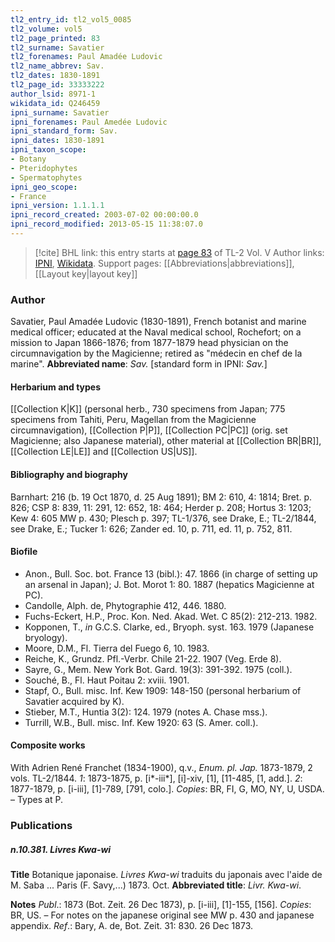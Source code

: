 ```yaml
---
tl2_entry_id: tl2_vol5_0085
tl2_volume: vol5
tl2_page_printed: 83
tl2_surname: Savatier
tl2_forenames: Paul Amadée Ludovic
tl2_name_abbrev: Sav.
tl2_dates: 1830-1891
tl2_page_id: 33333222
author_lsid: 8971-1
wikidata_id: Q246459
ipni_surname: Savatier
ipni_forenames: Paul Amedée Ludovic
ipni_standard_form: Sav.
ipni_dates: 1830-1891
ipni_taxon_scope: 
- Botany
- Pteridophytes
- Spermatophytes
ipni_geo_scope: 
- France
ipni_version: 1.1.1.1
ipni_record_created: 2003-07-02 00:00:00.0
ipni_record_modified: 2013-05-15 11:38:07.0
---
```


> [!cite] BHL link: this entry starts at [page 83](https://www.biodiversitylibrary.org/page/33333222) of TL-2 Vol. V
> Author links: [IPNI](https://www.ipni.org/a/8971-1), [Wikidata](https://www.wikidata.org/wiki/Q246459). Support pages: [[Abbreviations|abbreviations]], [[Layout key|layout key]]

### Author

Savatier, Paul Amadée Ludovic (1830-1891), French botanist and marine medical officer; educated at the Naval medical school, Rochefort; on a mission to Japan 1866-1876; from 1877-1879 head physician on the circumnavigation by the Magicienne; retired as "médecin en chef de la marine". 
**Abbreviated name**: *Sav.* \[standard form in IPNI: *Sav.*\]

#### Herbarium and types

[[Collection K|K]] (personal herb., 730 specimens from Japan; 775 specimens from Tahiti, Peru, Magellan from the Magicienne circumnavigation), [[Collection P|P]], [[Collection PC|PC]] (orig. set Magicienne; also Japanese material), other material at [[Collection BR|BR]], [[Collection LE|LE]] and [[Collection US|US]].

#### Bibliography and biography

Barnhart: 216 (b. 19 Oct 1870, d. 25 Aug 1891); BM 2: 610, 4: 1814; Bret. p. 826; CSP 8: 839, 11: 291, 12: 652, 18: 464; Herder p. 208; Hortus 3: 1203; Kew 4: 605 MW p. 430; Plesch p. 397; TL-1/376, see Drake, E.; TL-2/1844, see Drake, E.; Tucker 1: 626; Zander ed. 10, p. 711, ed. 11, p. 752, 811.

#### Biofile

- Anon., Bull. Soc. bot. France 13 (bibl.): 47. 1866 (in charge of setting up an arsenal in Japan); J. Bot. Morot 1: 80. 1887 (hepatics Magicienne at PC).
- Candolle, Alph. de, Phytographie 412, 446. 1880.
- Fuchs-Eckert, H.P., Proc. Kon. Ned. Akad. Wet. C 85(2): 212-213. 1982.
- Kopponen, T., *in* G.C.S. Clarke, ed., Bryoph. syst. 163. 1979 (Japanese bryology).
- Moore, D.M., Fl. Tierra del Fuego 6, 10. 1983.
- Reiche, K., Grundz. Pfl.-Verbr. Chile 21-22. 1907 (Veg. Erde 8).
- Sayre, G., Mem. New York Bot. Gard. 19(3): 391-392. 1975 (coll.).
- Souché, B., Fl. Haut Poitau 2: xviii. 1901.
- Stapf, O., Bull. misc. Inf. Kew 1909: 148-150 (personal herbarium of Savatier acquired by K).
- Stieber, M.T., Huntia 3(2): 124. 1979 (notes A. Chase mss.).
- Turrill, W.B., Bull. misc. Inf. Kew 1920: 63 (S. Amer. coll.).

#### Composite works

With Adrien René Franchet (1834-1900), q.v., *Enum. pl. Jap.* 1873-1879, 2 vols. TL-2/1844.
*1*: 1873-1875, p. \[i\*-iii\*\], \[i\]-xiv, \[1\], \[11-485, \[1, add.\].
*2*: 1877-1879, p. \[i-iii\], \[1\]-789, \[791, colo.\].
*Copies*: BR, FI, G, MO, NY, U, USDA. – Types at P.

### Publications

##### n.10.381. Livres Kwa-wi

**Title**
Botanique japonaise. *Livres Kwa-wi* traduits du japonais avec l'aide de M. Saba ... Paris (F. Savy,...) 1873. Oct.
**Abbreviated title**: *Livr. Kwa-wi*.

**Notes**
*Publ*.: 1873 (Bot. Zeit. 26 Dec 1873), p. \[i-iii\], \[1\]-155, \[156\]. *Copies*: BR, US. – For notes on the japanese original see MW p. 430 and japanese appendix.
*Ref*.: Bary, A. de, Bot. Zeit. 31: 830. 26 Dec 1873.

